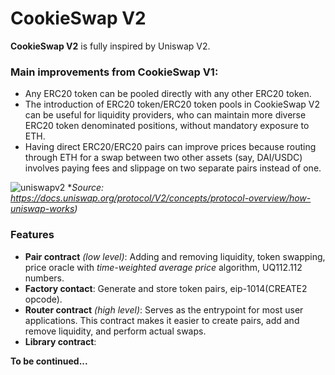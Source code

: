 # CookieSwap V2

**CookieSwap V2** is fully inspired by Uniswap V2.

### Main improvements from CookieSwap V1: 
* Any ERC20 token can be pooled directly with any other ERC20 token.  
* The introduction of ERC20 token/ERC20 token pools in CookieSwap V2 can be useful for liquidity providers, who can maintain more diverse ERC20 token denominated positions, without mandatory exposure to ETH.  
* Having direct ERC20/ERC20 pairs can improve prices because routing through ETH for a swap between two other assets (say, DAI/USDC) involves paying fees and slippage on two separate pairs instead of one.

![uniswapv2](https://user-images.githubusercontent.com/36077702/163624543-a2fa8331-eb9f-4378-8c42-760c11f4328e.jpg)
*_Source: https://docs.uniswap.org/protocol/V2/concepts/protocol-overview/how-uniswap-works)_

### Features
* **Pair contract** _(low level)_: Adding and removing liquidity, token swapping, price oracle with _time-weighted average price_ algorithm, UQ112.112 numbers.
* **Factory contact**: Generate and store token pairs, eip-1014(CREATE2 opcode).
* **Router contract** _(high level)_: Serves as the entrypoint for most user applications. This contract makes it easier to create pairs, add and remove liquidity, and perform actual swaps.
* **Library contract**: 

**To be continued...**